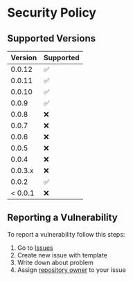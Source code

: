 # Security Policy

## Supported Versions

| Version | Supported          |
|---------|--------------------|
| 0.0.12  | :white_check_mark: |
| 0.0.11  | :white_check_mark: |
| 0.0.10  | :white_check_mark: |
| 0.0.9   | :white_check_mark: |
| 0.0.8   | :x:                |
| 0.0.7   | :x:                |
| 0.0.6   | :x:                |
| 0.0.5   | :x:                |
| 0.0.4   | :x:                |
| 0.0.3.x | :x:                |
| 0.0.2   | :white_check_mark: |
| < 0.0.1 | :x:                |

## Reporting a Vulnerability

To report a vulnerability follow this steps:
1. Go to [Issues](https://github.com/stbestichhh/stlib-utils/issues)
2. Create new issue with template
3. Write down about problem
4. Assign [repository owner](https://github.com/stbestichhh) to your issue
